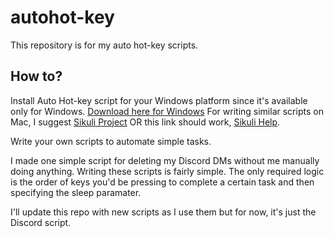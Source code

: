 # autohot-key
This repository is for my auto hot-key scripts.

## How to?

Install Auto Hot-key script for your Windows platform since it's available only for Windows.
[Download here for Windows](https://www.autohotkey.com/download/ahk-install.exe)
For writing similar scripts on Mac, I suggest [Sikuli Project](http://sikuli.org/) OR this link should work, [Sikuli Help](http://sikulix.com/).

Write your own scripts to automate simple tasks.

I made one simple script for deleting my Discord DMs without me manually doing anything. Writing these scripts is fairly simple. The only required logic is the order of keys you'd be pressing to complete a certain task and then specifying the sleep paramater.

I'll update this repo with new scripts as I use them but for now, it's just the Discord script.
